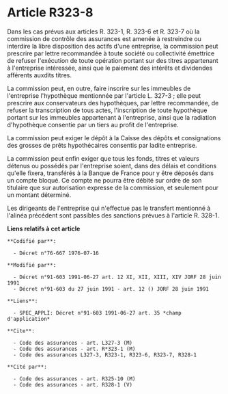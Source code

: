 # Article R323-8

Dans les cas prévus aux articles R. 323-1, R. 323-6 et R. 323-7 où la commission de contrôle des assurances est amenée à
restreindre ou interdire la libre disposition des actifs d'une entreprise, la commission peut prescrire par lettre
recommandée à toute société ou collectivité émettrice de refuser l'exécution de toute opération portant sur des titres
appartenant à l'entreprise intéressée, ainsi que le paiement des intérêts et dividendes afférents auxdits titres.

La commission peut, en outre, faire inscrire sur les immeubles de l'entreprise l'hypothèque mentionnée par l'article L.
327-3 ; elle peut prescrire aux conservateurs des hypothèques, par lettre recommandée, de refuser la transcription de tous
actes, l'inscription de toute hypothèque portant sur les immeubles appartenant à l'entreprise, ainsi que la radiation
d'hypothèque consentie par un tiers au profit de l'entreprise.

La commission peut exiger le dépôt à la Caisse des dépôts et consignations des grosses de prêts hypothécaires consentis par
ladite entreprise.

La commission peut enfin exiger que tous les fonds, titres et valeurs détenus ou possédés par l'entreprise soient, dans des
délais et conditions qu'elle fixera, transférés à la Banque de France pour y être déposés dans un compte bloqué. Ce compte ne
pourra être débité sur ordre de son titulaire que sur autorisation expresse de la commission, et seulement pour un montant
déterminé.

Les dirigeants de l'entreprise qui n'effectue pas le transfert mentionné à l'alinéa précédent sont passibles des sanctions
prévues à l'article R. 328-1.

**Liens relatifs à cet article**

	**Codifié par**:

	  - Décret n°76-667 1976-07-16

	**Modifié par**:

	  - Décret n°91-603 1991-06-27 art. 12 XI, XII, XIII, XIV JORF 28 juin 1991
	  - Décret n°91-603 du 27 juin 1991 - art. 12 () JORF 28 juin 1991

	**Liens**:

	  - SPEC_APPLI: Décret n°91-603 1991-06-27 art. 35 *champ d'application*

	**Cite**:

	  - Code des assurances - art. L327-3 (M)
	  - Code des assurances - art. R*323-1 (M)
	  - Code des assurances L327-3, R323-1, R323-6, R323-7, R328-1

	**Cité par**:

	  - Code des assurances - art. R325-10 (M)
	  - Code des assurances - art. R328-1 (V)
